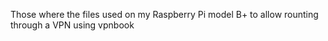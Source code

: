 Those where the files used on my Raspberry Pi model B+ to allow rounting 
through a VPN using vpnbook
